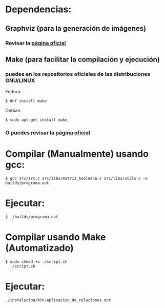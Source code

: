 # Dependencias:

## Graphviz (para la generación de imágenes)
### Revisar la [página oficial](https://graphviz.org/download/)    
## Make (para facilitar la compilación y ejecución)
### puedes en los repositorios oficiales de las distribuciones GNU/LINUX
Fedora:
    
    $ dnf install make
Debian: 
   
    $ sudo apt-get install make
### O puedes revisar la [página oficial](https://www.gnu.org/software/make/)


# Compilar (Manualmente) usando gcc:
    $ gcc src/src.c src/libs/matriz_booleana.c src/libs/utils.c -o builds/programa.out

# Ejecutar:
    $ ./builds/programa.out

# Compilar usando Make (Automatizado)
    $ sudo chmod +x ./script.sh
      ./script.sh

# Ejecutar:
    ./instalacion/bin/aplicacion_de_relaciones.out
